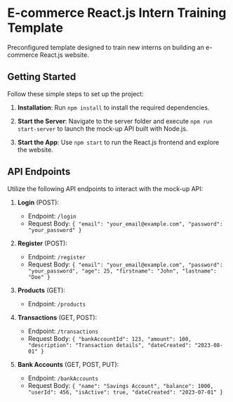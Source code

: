 # E-commerce React.js Intern Training Template

Preconfigured template designed to train new interns on building an e-commerce React.js website.

## Getting Started

Follow these simple steps to set up the project:

1. **Installation**: Run `npm install` to install the required dependencies.

2. **Start the Server**: Navigate to the server folder and execute `npm run start-server` to launch the mock-up API built with Node.js.

3. **Start the App**: Use `npm start` to run the React.js frontend and explore the website.

## API Endpoints

Utilize the following API endpoints to interact with the mock-up API:

1. **Login** (POST):

   - Endpoint: `/login`
   - Request Body: `{ "email": "your_email@example.com", "password": "your_password" }`

2. **Register** (POST):

   - Endpoint: `/register`
   - Request Body: `{ "email": "your_email@example.com", "password": "your_password", "age": 25, "firstname": "John", "lastname": "Doe" }`

3. **Products** (GET):

   - Endpoint: `/products`

4. **Transactions** (GET, POST):

   - Endpoint: `/transactions`
   - Request Body: `{ "bankAccountId": 123, "amount": 100, "description": "Transaction details", "dateCreated": "2023-08-01" }`

5. **Bank Accounts** (GET, POST, PUT):
   - Endpoint: `/bankAccounts`
   - Request Body: `{ "name": "Savings Account", "balance": 1000, "userId": 456, "isActive": true, "dateCreated": "2023-07-01" }`
